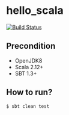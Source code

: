 # hello_scala

[![Build Status](https://travis-ci.org/PhonyLou/hello_scala.svg?branch=master)](https://travis-ci.org/PhonyLou/hello_scala)

## Precondition

- OpenJDK8
- Scala 2.12+
- SBT 1.3+

## How to run?

```shell
$ sbt clean test
```
